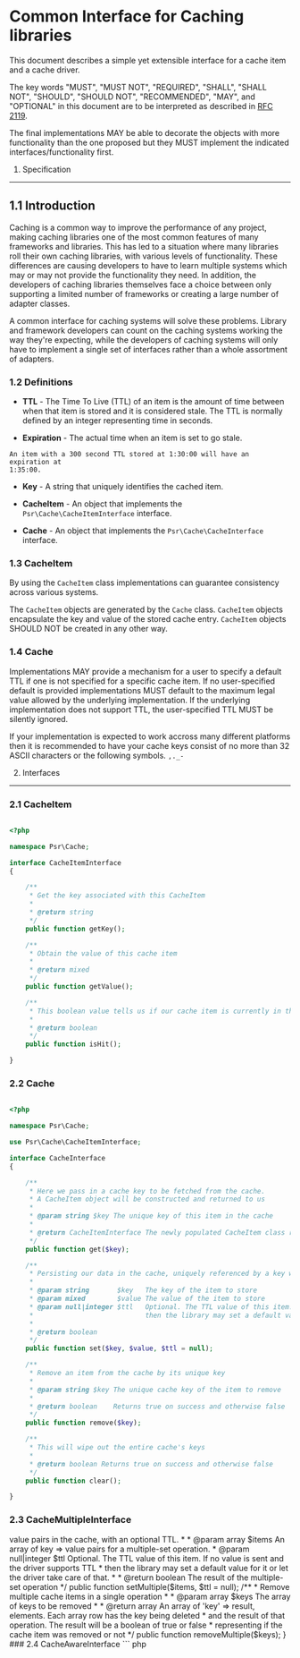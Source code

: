 Common Interface for Caching libraries
================

This document describes a simple yet extensible interface for a cache item and
a cache driver.

The key words "MUST", "MUST NOT", "REQUIRED", "SHALL", "SHALL NOT", "SHOULD",
"SHOULD NOT", "RECOMMENDED", "MAY", and "OPTIONAL" in this document are to be
interpreted as described in [RFC 2119][].

The final implementations MAY be able to decorate the objects with more
functionality than the one proposed but they MUST implement the indicated
interfaces/functionality first.

[RFC 2119]: http://tools.ietf.org/html/rfc2119

1. Specification
-----------------

## 1.1 Introduction

Caching is a common way to improve the performance of any project, making
caching libraries one of the most common features of many frameworks and
libraries. This has led to a situation where many libraries roll their own
caching libraries, with various levels of functionality. These differences are
causing developers to have to learn multiple systems which may or may not
provide the functionality they need. In addition, the developers of caching
libraries themselves face a choice between only supporting a limited number
of frameworks or creating a large number of adapter classes.

A common interface for caching systems will solve these problems. Library and
framework developers can count on the caching systems working the way they're
expecting, while the developers of caching systems will only have to implement
a single set of interfaces rather than a whole assortment of adapters.

### 1.2 Definitions

*    **TTL** - The Time To Live (TTL) of an item is the amount of time between
when that item is stored and it is considered stale. The TTL is normally defined
by an integer representing time in seconds.

*    **Expiration** - The actual time when an item is set to go stale. 

    An item with a 300 second TTL stored at 1:30:00 will have an expiration at
    1:35:00.

*    **Key** - A string that uniquely identifies the cached item.

*    **CacheItem** - An object that implements the `Psr\Cache\CacheItemInterface` interface.

*    **Cache** - An object that implements the `Psr\Cache\CacheInterface` interface.

### 1.3 CacheItem


By using the `CacheItem` class implementations can guarantee consistency across
various systems.

The `CacheItem` objects are generated by the `Cache` class. `CacheItem` objects
encapsulate the key and value of the stored cache entry.  `CacheItem` objects
SHOULD NOT be created in any other way.

### 1.4 Cache

Implementations MAY provide a mechanism for a user to specify a default TTL 
if one is not specified for a specific cache item.  If no user-specified default 
is provided implementations MUST default to the maximum legal value allowed by 
the underlying implementation.  If the underlying implementation does not 
support TTL, the user-specified TTL MUST be silently ignored.

If your implementation is expected to work accross many different platforms then 
it is recommended to have your cache keys consist of no more than 32 ASCII characters
 or the following symbols. ``,._-``

2. Interfaces
----------

### 2.1 CacheItem

```php

<?php

namespace Psr\Cache;

interface CacheItemInterface
{

    /**
     * Get the key associated with this CacheItem
     *
     * @return string
     */
    public function getKey();

    /**
     * Obtain the value of this cache item
     *
     * @return mixed
     */
    public function getValue();

    /**
     * This boolean value tells us if our cache item is currently in the cache or not
     *
     * @return boolean
     */
    public function isHit();

}

```

### 2.2 Cache

```php

<?php

namespace Psr\Cache;

use Psr\Cache\CacheItemInterface;

interface CacheInterface
{

    /**
     * Here we pass in a cache key to be fetched from the cache.
     * A CacheItem object will be constructed and returned to us
     *
     * @param string $key The unique key of this item in the cache
     *
     * @return CacheItemInterface The newly populated CacheItem class representing the stored data in the cache
     */
    public function get($key);

    /**
     * Persisting our data in the cache, uniquely referenced by a key with an optional expiration TTL time.
     *
     * @param string       $key   The key of the item to store
     * @param mixed        $value The value of the item to store
     * @param null|integer $ttl   Optional. The TTL value of this item. If no value is sent and the driver supports TTL
     *                            then the library may set a default value for it or let the driver take care of that.
     *
     * @return boolean
     */
    public function set($key, $value, $ttl = null);

    /**
     * Remove an item from the cache by its unique key
     *
     * @param string $key The unique cache key of the item to remove
     *
     * @return boolean    Returns true on success and otherwise false
     */
    public function remove($key);

    /**
     * This will wipe out the entire cache's keys
     *
     * @return boolean Returns true on success and otherwise false
     */
    public function clear();

}

```

### 2.3 CacheMultipleInterface
<?php

namespace Psr\Cache;

interface CacheMultipleInterface
{

    /**
     * Obtain multiple CacheItems by their unique keys
     *
     * @param array $keys A list of keys that can obtained in a single operation.
     *
     * @return array An array of CacheItem classes.
     *               The resulting array must use the CacheItem's key as the associative key for the array.
     */
    public function getMultiple($keys);

    /**
     * Persisting a set of key => value pairs in the cache, with an optional TTL.
     *
     * @param array        $items An array of key => value pairs for a multiple-set operation.
     * @param null|integer $ttl   Optional. The TTL value of this item. If no value is sent and the driver supports TTL
     *                            then the library may set a default value for it or let the driver take care of that.
     *
     * @return boolean The result of the multiple-set operation
     */
    public function setMultiple($items, $ttl = null);

    /**
     * Remove multiple cache items in a single operation
     *
     * @param array $keys The array of keys to be removed
     *
     * @return array An array of 'key' => result, elements. Each array row has the key being deleted
     *               and the result of that operation. The result will be a boolean of true or false
     *               representing if the cache item was removed or not
     */
    public function removeMultiple($keys);

}


### 2.4 CacheAwareInterface

``` php
<?php

namespace Psr\Cache;

interface CacheAwareInterface
{
    /**
     * Sets a cache instance on the object
     *
     * @param CacheInterface $cache
     * @return null
     */
    public function setCache(CacheInterface $cache);
}
```

3. Examples
-----------

* [PsrCacheItem](https://gist.github.com/dragoonis/3802de3d5780f19c81b6)
* [Redis](https://gist.github.com/dragoonis/ee20463da101cabc7354)
* [Memcached](https://gist.github.com/dragoonis/1c4ea0836097f5fd1fd6)
* [APC](https://gist.github.com/dragoonis/6b28ae75f141aab552e5)
* [DoctrineCache](https://gist.github.com/dragoonis/64e5f508caeb1792a8b3)

4. Package
----------

The interfaces described as well as a test suite to verify your implementation
are provided as part of the [psr/cache](https://packagist.org/packages/psr/cache) package.

5. Credits
----------

This proposal is the result of many months of deliberation, team work and proposals which can be referenced here:

 * https://github.com/tedivm/fig-standards/blob/Cache/proposed/PSR-Cache.md
 * https://github.com/evert/fig-standards/blob/master/proposed/objectcache.md
 * https://github.com/dlsniper/fig-standards/blob/cache-proposal/proposed/psr-cache.md
